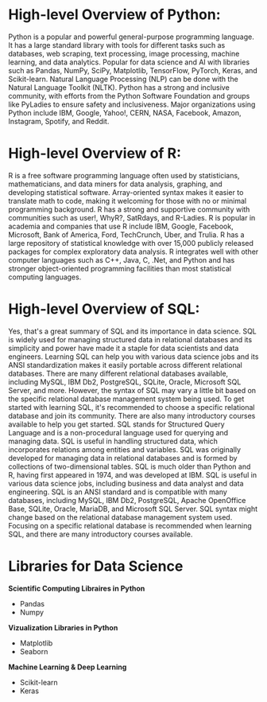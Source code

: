 <h1>High-level Overview of Python:</h1>

Python is a popular and powerful general-purpose programming language.
It has a large standard library with tools for different tasks such as databases, web scraping, text processing, image processing, machine learning, and data analytics.
Popular for data science and AI with libraries such as Pandas, NumPy, SciPy, Matplotlib, TensorFlow, PyTorch, Keras, and Scikit-learn.
Natural Language Processing (NLP) can be done with the Natural Language Toolkit (NLTK).
Python has a strong and inclusive community, with efforts from the Python Software Foundation and groups like PyLadies to ensure safety and inclusiveness.
Major organizations using Python include IBM, Google, Yahoo!, CERN, NASA, Facebook, Amazon, Instagram, Spotify, and Reddit.
<h1>High-level Overview of R:</h1>

R is a free software programming language often used by statisticians, mathematicians, and data miners for data analysis, graphing, and developing statistical software.
Array-oriented syntax makes it easier to translate math to code, making it welcoming for those with no or minimal programming background.
R has a strong and supportive community with communities such as user!, WhyR?, SatRdays, and R-Ladies.
R is popular in academia and companies that use R include IBM, Google, Facebook, Microsoft, Bank of America, Ford, TechCrunch, Uber, and Trulia.
R has a large repository of statistical knowledge with over 15,000 publicly released packages for complex exploratory data analysis.
R integrates well with other computer languages such as C++, Java, C, .Net, and Python and has stronger object-oriented programming facilities than most statistical computing languages.

<h1>High-level Overview of SQL:</h1>
Yes, that's a great summary of SQL and its importance in data science. SQL is widely used for managing structured data in relational databases and its simplicity and power have made it a staple for data scientists and data engineers. Learning SQL can help you with various data science jobs and its ANSI standardization makes it easily portable across different relational databases. There are many different relational databases available, including MySQL, IBM Db2, PostgreSQL, SQLite, Oracle, Microsoft SQL Server, and more. However, the syntax of SQL may vary a little bit based on the specific relational database management system being used. To get started with learning SQL, it's recommended to choose a specific relational database and join its community. There are also many introductory courses available to help you get started.
SQL stands for Structured Query Language and is a non-procedural language used for querying and managing data.
SQL is useful in handling structured data, which incorporates relations among entities and variables.
SQL was originally developed for managing data in relational databases and is formed by collections of two-dimensional tables.
SQL is much older than Python and R, having first appeared in 1974, and was developed at IBM.
SQL is useful in various data science jobs, including business and data analyst and data engineering.
SQL is an ANSI standard and is compatible with many databases, including MySQL, IBM Db2, PostgreSQL, Apache OpenOffice Base, SQLite, Oracle, MariaDB, and Microsoft SQL Server.
SQL syntax might change based on the relational database management system used.
Focusing on a specific relational database is recommended when learning SQL, and there are many introductory courses available.


<h1>Libraries for Data Science</h1>
<b>Scientific Computing Libraires in Python </b>

-    Pandas 
-    Numpy

<b>Vizualization Libraries in Python </b>

-    Matplotlib
-    Seaborn

<b>Machine Learning & Deep Learning </b>

-    Scikit-learn
-    Keras